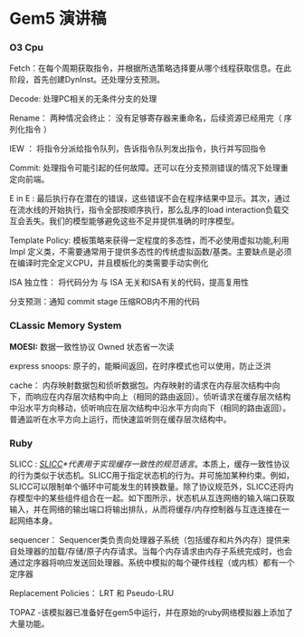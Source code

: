 # Gem5 演讲稿

### O3 Cpu

Fetch：在每个周期获取指令，并根据所选策略选择要从哪个线程获取信息。在此阶段，首先创建DynInst。还处理分支预测。

Decode:  处理PC相关的无条件分支的处理

Rename： 两种情况会终止： 没有足够寄存器来重命名，后续资源已经用完（ 序列化指令 ）

IEW ： 将指令分派给指令队列，告诉指令队列发出指令，执行并写回指令

Commit: 处理指令可能引起的任何故障。还可以在分支预测错误的情况下处理重定向前端。

E in E : 最后执行存在潜在的错误，这些错误不会在程序结果中显示。其次，通过在流水线的开始执行，指令全部按顺序执行，那么乱序的load interaction负载交互会丢失。我们的模型能够避免这些不足并提供准确的时序模型。

Template Policy: 模板策略来获得一定程度的多态性，而不必使用虚拟功能,利用 Impl 定义类，不需要通常用于提供多态性的传统虚拟函数/基类。主要缺点是必须在编译时完全定义CPU，并且模板化的类需要手动实例化

ISA 独立性： 将代码分为 与 ISA 无关和ISA有关的代码，提高复用性

分支预测：通知 commit stage 压缩ROB内不用的代码

### CLassic Memory System

**MOESI:**  数据一致性协议 Owned 状态省一次读

express snoops: 原子的，能瞬间返回，在时序模式也可以使用，防止泛洪

cache： 内存映射数据包和侦听数据包。内存映射的请求在内存层次结构中向下，而响应在内存层次结构中向上（相同的路由返回）。侦听请求在缓存层次结构中沿水平方向移动，侦听响应在层次结构中沿水平方向向下（相同的路由返回）。普通监听在水平方向上运行，而快速监听则在缓存层次结构中。

### Ruby

SLICC :  *[SLICC](http://www.gem5.org/documentation/general_docs/ruby/slicc)\**代表用于*实现缓存一致性的规范语言*。本质上，缓存一致性协议的行为类似于状态机。SLICC用于指定状态机的行为。并可施加某种约束。例如，SLICC可以限制单个循环中可能发生的转换数量。除了协议规范外，SLICC还将内存模型中的某些组件组合在一起。如下图所示，状态机从互连网络的输入端口获取输入，并在网络的输出端口将输出排队，从而将缓存/内存控制器与互连连接在一起网络本身。

sequencer： Sequencer类负责向处理器子系统（包括缓存和片外内存）提供来自处理器的加载/存储/原子内存请求。当每个内存请求由内存子系统完成时，也会通过定序器将响应发送回处理器。系统中模拟的每个硬件线程（或内核）都有一个定序器

Replacement Policies： LRT 和 Pseudo-LRU

TOPAZ -该模拟器已准备好在gem5中运行，并在原始的ruby网络模拟器上添加了大量功能。



